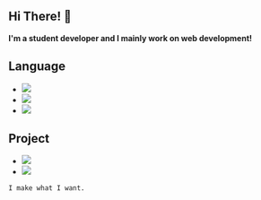 ## Hi There! 👋

**I'm a student developer and I mainly work on web development!**

## Language

- <img src="https://img.shields.io/badge/JavaScript-212529?style=for-the-badge&logo=JavaScript&logoColor=white">
- <img src="https://img.shields.io/badge/TypeScript-212529?style=for-the-badge&logo=TypeScript&logoColor=white">
- <img src="https://img.shields.io/badge/C++-212529?style=for-the-badge&logo=c%2B%2B&logoColor=white">

## Project

- <a href="https://seedlist.kr"><img src="https://img.shields.io/badge/SEEDLIST-212529?style=for-the-badge&logo=html5&logoColor=white"></a>
- <a href="https://p-mss.netlify.app"><img src="https://img.shields.io/badge/P%2EMSS-212529?style=for-the-badge&logo=React&logoColor=white"></a>

`I make what I want.`
